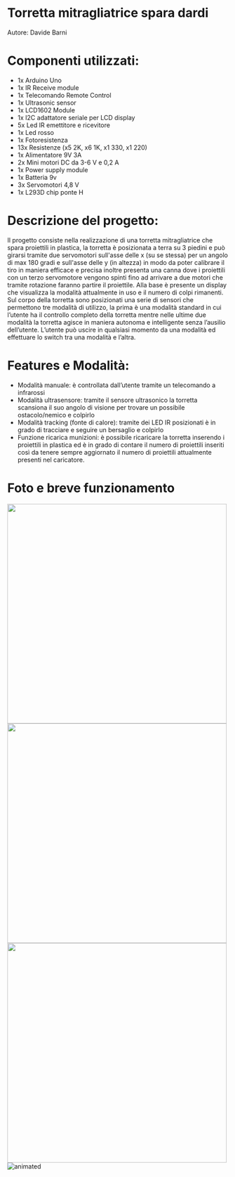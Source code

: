 # Torretta mitragliatrice spara dardi
Autore: Davide Barni
# Componenti utilizzati: 
* 1x Arduino Uno
* 1x IR Receive module
* 1x Telecomando Remote Control
* 1x Ultrasonic sensor
* 1x LCD1602 Module
* 1x I2C adattatore seriale per LCD display
* 5x Led IR emettitore e ricevitore
* 1x Led rosso
* 1x Fotoresistenza
* 13x Resistenze (x5 2K, x6 1K, x1 330, x1 220)
* 1x Alimentatore 9V 3A
* 2x Mini motori DC da 3-6 V e 0,2 A
* 1x Power supply module
* 1x Batteria 9v
* 3x Servomotori 4,8 V
* 1x L293D chip ponte H
# Descrizione del progetto:
Il progetto consiste nella realizzazione di una torretta mitragliatrice che spara proiettili in plastica, la torretta è posizionata a terra su 3 piedini e può girarsi tramite due servomotori sull'asse delle x (su se stessa) per un angolo di max 180 gradi e sull'asse delle y (in altezza) in modo da poter calibrare il tiro in maniera efficace e precisa inoltre presenta una canna dove i proiettili con un terzo servomotore vengono spinti fino ad arrivare a due motori che tramite rotazione faranno partire il proiettile.
Alla base è presente un display che visualizza la modalità attualmente in uso e il numero di colpi rimanenti.
Sul corpo della torretta sono posizionati una serie di sensori che permettono tre modalità di utilizzo, la prima è una modalità standard in cui l’utente ha il controllo completo della torretta mentre nelle ultime due modalità la torretta agisce in maniera autonoma e intelligente senza l’ausilio dell’utente.
L’utente può uscire in qualsiasi momento da una modalità ed effettuare lo switch tra una modalità e l’altra.
# Features e Modalità:
* Modalità manuale: è controllata dall’utente tramite un telecomando a infrarossi
* Modalità ultrasensore: tramite il sensore ultrasonico la torretta scansiona il suo angolo di visione per trovare un possibile ostacolo/nemico e colpirlo
* Modalità tracking (fonte di calore): tramite dei LED IR posizionati è in grado di tracciare e seguire un bersaglio e colpirlo
* Funzione ricarica munizioni: è possibile ricaricare la torretta inserendo i proiettili in plastica ed è in grado di contare il numero di proiettili inseriti così da tenere sempre aggiornato il numero di proiettili attualmente presenti nel caricatore.
# Foto e breve funzionamento
<img src="https://user-images.githubusercontent.com/105540548/168422712-6ec13b6c-9042-4a1e-95c7-2cbdfa925937.jpg" width="500">
<img src="https://user-images.githubusercontent.com/105540548/168422716-ab71859b-5e9e-417b-a34d-7d8f9426abe9.jpg" width="500">
<img src="https://user-images.githubusercontent.com/105540548/168422717-ae1a94ed-c4cf-492e-938e-d7754121052a.jpg"  width="500">
<img src="davidebarni/embedded-project/raw/main/Shoot.gif" alt="animated" style="max-width: 100%;">
